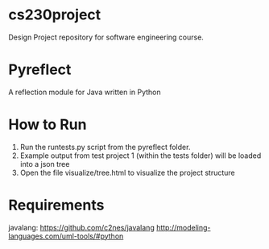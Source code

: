 # cs230project
Design Project repository for software engineering course.

Pyreflect
===

A reflection module for Java written in Python

How to Run
===

1. Run the runtests.py script from the pyreflect folder.
2. Example output from test project 1 (within the tests folder) will be loaded into a json tree
3. Open the file visualize/tree.html to visualize the project structure


Requirements
===
javalang: https://github.com/c2nes/javalang
http://modeling-languages.com/uml-tools/#python